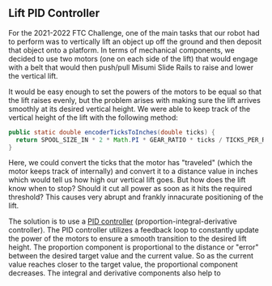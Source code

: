 ## Lift PID Controller

For the 2021-2022 FTC Challenge, one of the main tasks that our robot had to perform was to vertically lift an object up off the ground and then deposit
that object onto a platform. In terms of mechanical components, we decided to use two motors (one on each side of the lift) that would engage with a belt that would then push/pull Misumi Slide Rails to raise and lower the vertical lift. 

It would be easy enough to set the powers of the motors to be equal so that the lift raises evenly, but the problem arises with making sure the lift arrives smoothly at its desired vertical height. We were able to keep track of the vertical height of the lift with the following method:
```java
public static double encoderTicksToInches(double ticks) {
  return SPOOL_SIZE_IN * 2 * Math.PI * GEAR_RATIO * ticks / TICKS_PER_REV;
}
```
Here, we could convert the ticks that the motor has "traveled" (which the motor keeps track of internally) and convert it to a distance value in inches which would tell us how high our vertical lift goes. But how does the lift know when to stop? Should it cut all power as soon as it hits the required threshold? This causes very abrupt and frankly innacurate positioning of the lift.

The solution is to use a [PID controller](https://en.wikipedia.org/wiki/PID_controller) (proportion-integral-derivative controller). The PID controller utilizes a feedback loop to constantly update the power of the motors to ensure a smooth transition to the desired lift height. The proportion component is proportional to the distance or "error" between the desired target value and the current value. So as the current value reaches closer to the target value, the proportional component decreases. The integral and derivative components also help to 
